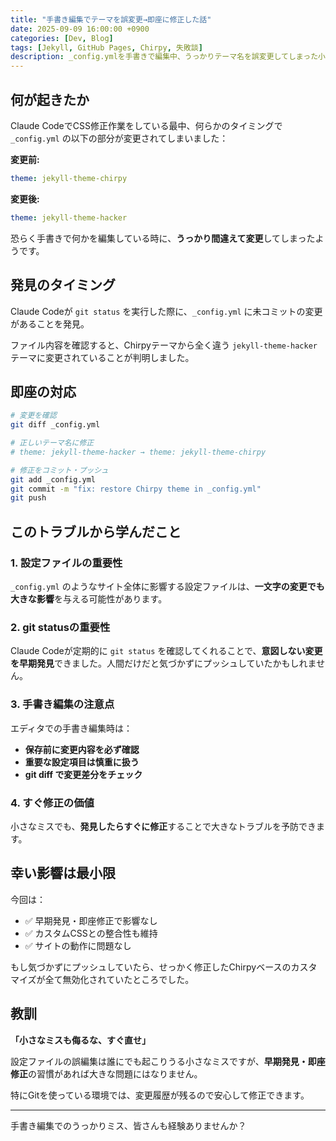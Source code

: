 ```yaml
---
title: "手書き編集でテーマを誤変更→即座に修正した話"
date: 2025-09-09 16:00:00 +0900
categories: [Dev, Blog]
tags: [Jekyll, GitHub Pages, Chirpy, 失敗談]
description: _config.ymlを手書きで編集中、うっかりテーマ名を誤変更してしまった小さなトラブルと即座の修正記録。
---
```


## 何が起きたか

Claude CodeでCSS修正作業をしている最中、何らかのタイミングで `_config.yml` の以下の部分が変更されてしまいました：

**変更前:**
```yaml
theme: jekyll-theme-chirpy
```

**変更後:**
```yaml
theme: jekyll-theme-hacker
```

恐らく手書きで何かを編集している時に、**うっかり間違えて変更**してしまったようです。

## 発見のタイミング

Claude Codeが `git status` を実行した際に、`_config.yml` に未コミットの変更があることを発見。

ファイル内容を確認すると、Chirpyテーマから全く違う `jekyll-theme-hacker` テーマに変更されていることが判明しました。

## 即座の対応

```bash
# 変更を確認
git diff _config.yml

# 正しいテーマ名に修正
# theme: jekyll-theme-hacker → theme: jekyll-theme-chirpy

# 修正をコミット・プッシュ
git add _config.yml
git commit -m "fix: restore Chirpy theme in _config.yml"
git push
```

## このトラブルから学んだこと

### 1. **設定ファイルの重要性**
`_config.yml` のようなサイト全体に影響する設定ファイルは、**一文字の変更でも大きな影響**を与える可能性があります。

### 2. **git statusの重要性**
Claude Codeが定期的に `git status` を確認してくれることで、**意図しない変更を早期発見**できました。人間だけだと気づかずにプッシュしていたかもしれません。

### 3. **手書き編集の注意点**
エディタでの手書き編集時は：
- **保存前に変更内容を必ず確認**
- **重要な設定項目は慎重に扱う**
- **git diff で変更差分をチェック**

### 4. **すぐ修正の価値**
小さなミスでも、**発見したらすぐに修正**することで大きなトラブルを予防できます。

## 幸い影響は最小限

今回は：
- ✅ 早期発見・即座修正で影響なし
- ✅ カスタムCSSとの整合性も維持
- ✅ サイトの動作に問題なし

もし気づかずにプッシュしていたら、せっかく修正したChirpyベースのカスタマイズが全て無効化されていたところでした。

## 教訓

**「小さなミスも侮るな、すぐ直せ」**

設定ファイルの誤編集は誰にでも起こりうる小さなミスですが、**早期発見・即座修正**の習慣があれば大きな問題にはなりません。

特にGitを使っている環境では、変更履歴が残るので安心して修正できます。

---

手書き編集でのうっかりミス、皆さんも経験ありませんか？